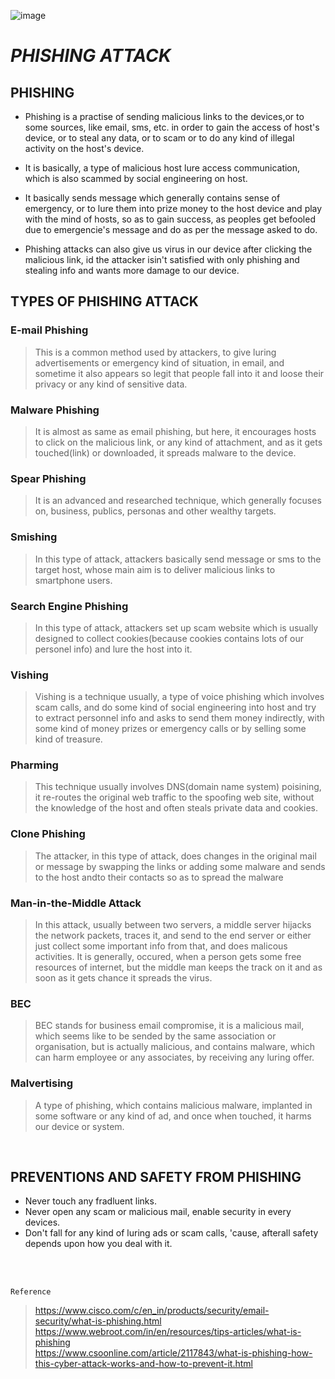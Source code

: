 
![image](https://user-images.githubusercontent.com/64470404/134765091-42a7c44c-b332-49b8-8ba2-fe82433b9cbd.png)

# ___PHISHING ATTACK___

## PHISHING
- Phishing is a practise of sending malicious links to the devices,or to some sources, like email, sms, etc.
in order to gain the access of host's device, or to steal any data, or to scam or to do any kind of illegal activity on the host's device.<br>

- It is basically, a type of malicious host lure access communication, which is also scammed by social engineering on host.<br>

- It basically sends message which generally contains sense of emergency, or to lure them into prize money to the host device and play with the mind of hosts, 
so as to gain success, as peoples get befooled due to emergencie's message and do as per the message asked to do.<br>

- Phishing attacks can also give us virus in our device  after clicking the malicious link, id the attacker isin't satisfied with only phishing and stealing 
info and wants more damage to our device.

## TYPES OF PHISHING ATTACK

### E-mail Phishing
> This is a common method used by attackers, to give luring advertisements or emergency kind of situation, in email, and sometime it also appears so legit that
people fall into it and loose their privacy or any kind of sensitive data.
### Malware Phishing 
> It is almost as same as email phishing, but here, it encourages hosts to click on the malicious link, or any kind of attachment, and as it gets touched(link) or downloaded,
it spreads malware to the device.
### Spear Phishing
> It is an advanced and researched technique, which generally focuses on, 
 business, publics, personas and other wealthy targets.
### Smishing 
> In this type of attack, attackers basically send message or sms to the target host, whose main aim is to deliver malicious links to smartphone users.
### Search Engine Phishing
> In this type of attack, attackers set up scam website which is usually designed to collect 
cookies(because cookies contains lots of our personel info) and lure the host into it.
### Vishing 
>  Vishing is a technique usually, a type of voice phishing which involves scam calls, and do some kind of social engineering into host and try to extract personnel 
info and asks to send them money indirectly, with some kind of money prizes or emergency calls or by selling some kind of treasure.
### Pharming 
> This technique usually involves DNS(domain name system) poisining, it re-routes the original web traffic to the spoofing web site, without the knowledge of the host and often 
 steals private data and cookies.
### Clone Phishing
> The attacker, in this type of attack, does changes in the original mail or message by swapping the links or adding some malware and sends to the host andto their contacts so as to spread the malware
### Man-in-the-Middle Attack
> In this attack, usually between two servers, a middle server hijacks the network packets, traces it, and send to the end server or either just collect some important info from that, and does malicous activities.
It is generally, occured, when a person gets some free resources of internet, but the middle man keeps the track on it and as soon as it gets chance it spreads the virus.
### BEC 
> BEC stands for business email compromise, it is a malicious mail, which seems like to be sended by the same association or organisation, but is actually malicious, and contains malware,
which can harm employee or any associates, by receiving any luring offer.
### Malvertising 
> A type of phishing, which contains malicious malware, implanted in some software or any kind of ad, and once when touched, it harms our device or system.
<br>

## PREVENTIONS AND SAFETY FROM PHISHING
- Never touch any fradluent links.
- Never open any scam or malicious mail, enable security in every devices.
- Don't fall for any kind of luring ads or scam calls, 'cause, afterall safety depends upon how you deal with it.

<br>
<br>

``Reference``
> https://www.cisco.com/c/en_in/products/security/email-security/what-is-phishing.html<br>
> https://www.webroot.com/in/en/resources/tips-articles/what-is-phishing<br>
> https://www.csoonline.com/article/2117843/what-is-phishing-how-this-cyber-attack-works-and-how-to-prevent-it.html<br>
